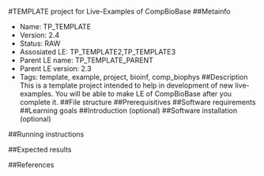 #TEMPLATE project for Live-Examples of CompBioBase
##Metainfo
* Name: TP_TEMPLATE
* Version: 2.4
* Status: RAW
* Assosiated LE: TP_TEMPLATE2,TP_TEMPLATE3
* Parent LE name: TP_TEMPLATE_PARENT
* Parent LE version: 2.3
* Tags: template, example, project, bioinf, comp_biophys
##Description
This is a template project intended to help in development of new live-examples. You will be able to make LE of CompBioBase after you complete it.
##File structure
##Prerequisitives
##Software requirements
##Learning goals
##Introduction (optional)
##Software installation (optional)

##Running instructions

##Expected results


##References

